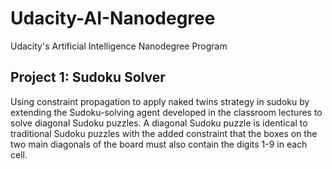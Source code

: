 # Udacity-AI-Nanodegree
Udacity's Artificial Intelligence Nanodegree Program

## Project 1: Sudoku Solver
Using constraint propagation to apply naked twins strategy in sudoku by extending the Sudoku-solving agent developed in the classroom lectures to solve diagonal Sudoku puzzles.
A diagonal Sudoku puzzle is identical to traditional Sudoku puzzles with the added constraint that the boxes on the two main diagonals of the board must also contain the digits 1-9 in each cell.
